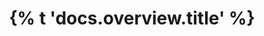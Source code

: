 ---
layout: page
title: "{% t 'docs.overview.title' %}"
description: "{% t 'docs.overview.desc' %}"
permalink: /docs/overview/
nav_order: 1
has_children: true
lang: en
created_date: 2024-01-15
updated_date: 2025-09-25
changelog: |
  - 2024-01-15: 初始版本创建
  - 2025-09-25: 添加编写日期、更新日期和更新日志字段
---